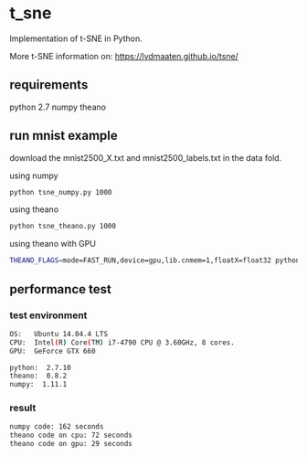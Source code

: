 # t_sne

Implementation of t-SNE in Python. 

More t-SNE information on: https://lvdmaaten.github.io/tsne/

## requirements

python 2.7
numpy
theano

## run mnist example

download the mnist2500\_X.txt and mnist2500\_labels.txt in the data fold.

using numpy
```bash
python tsne_numpy.py 1000
```

using theano
```bash
python tsne_theano.py 1000
```

using theano with GPU
```bash
THEANO_FLAGS=mode=FAST_RUN,device=gpu,lib.cnmem=1,floatX=float32 python tsne_theano.py 1000
```

## performance test

### test environment
```bash
OS:   Ubuntu 14.04.4 LTS
CPU:  Intel(R) Core(TM) i7-4790 CPU @ 3.60GHz, 8 cores.
GPU:  GeForce GTX 660

python:  2.7.10
theano:  0.8.2
numpy:  1.11.1
```

### result
```bash
numpy code: 162 seconds
theano code on cpu: 72 seconds
theano code on gpu: 29 seconds
```
